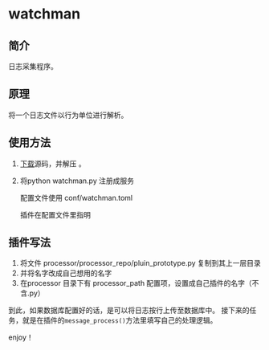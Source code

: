 # watchman

## 简介
日志采集程序。

## 原理
将一个日志文件以行为单位进行解析。

## 使用方法
1. [下载](https://github.com/maboss-YCMan/watchman.git)源码，并解压 。

2. 将python watchman.py 注册成服务

    配置文件使用 conf/watchman.toml
    
    插件在配置文件里指明
    
## 插件写法
1. 将文件 processor/processor_repo/pluin_prototype.py 复制到其上一层目录
2. 并将名字改成自己想用的名字
3. 在processor 目录下有 processor_path 配置项，设置成自己插件的名字（不含.py）

到此，如果数据库配置好的话，是可以将日志按行上传至数据库中。
接下来的任务，就是在插件的`message_process()`方法里填写自己的处理逻辑。

enjoy！